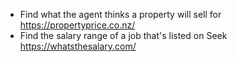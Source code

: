 - Find what the agent thinks a property will sell for https://propertyprice.co.nz/
- Find the salary range of a job that's listed on Seek  https://whatsthesalary.com/
